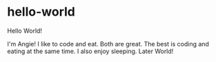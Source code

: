 # hello-world

Hello World!

I'm Angie! I like to code and eat. Both are great. The best is coding and eating at the same time. I also enjoy sleeping. Later World!
